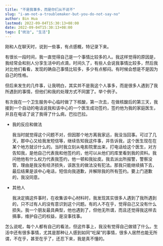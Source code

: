 ```yaml
---
title: "不是我事多，而是你们从不说不"
slug: "i-am-not-a-troublemaker-but-you-do-not-say-no"
author: Bin Hua
lastmod: 2022-09-04T15:30:13+08:00
date: 2022-09-04T15:30:13+08:00
tags: ["统治", "生活"]
---
```


刚和人在聊天时，说到一些事，有点感概，特记录下来。

有很长一段时间，我一直觉得自己是一个事情比较多的人。我这样觉得的原因是，我经常会和别人分享生活中的点滴，时间久了，有些人会说我事情比较多，然后我对比他们看看，发现的确自己事情比较多，多少有点郁闷。有时候会想是不是因为自己的性格。

但后来发生的几件事，让我明白，其实并不是我这个人事多，而是很多人遇到了我所遇到的事情，但他们和我的处理方式不同罢了。举个例子。

有次我在一个卫生服务中心临时做了下核酸，第一次去，在做核酸后的第三天，我接到一个自动的电话说我和该中心的一个医生成功签约，签约他为我的家庭医生，并且在电话了说了我得了什么病，巴拉巴拉。

- 我的反应和做法

    我当时就觉得这个问题不对，但因那个地方离我家远，我没当回事。可过了几天，那中心又给我发短信等，继续告知我这件事，并告诉我，这个医生现在在某个地方就诊什么的。当时我立刻从电影院里出来，打电话给这个医生，对方告知我，是他自己代表我和他签约的，他可以从他们的库里看到我的资料。我问他他有什么权力代表我签约，他一顿和我扯皮。我去派出所报警，警察没管，理由是我没有经济损失，该医生的做法没有犯法。那我只能继续搞下去，最后结果是该中心电话，短信向我道歉，并解除我的所有签约。要上门道歉的，我没同意。

- 其他人

    我决定搞这件事时，在收集该中心材料时，我发现其实很多人遇到了我所遇到的，只不过有人的没有意识到这个问题。有的人不在乎，觉得自己又没有什么损失。我一个朋友最具典型，他也遇到了，但他无所谓，而且还觉得我这样去搞事，维护自己的权益，是没事找事。

怎么说呢，每个人都有自己的看法，但这件事上，我没有觉得自己做错了什么。生活中还有很多事情，尤其是那种让人感到如同“吃屎”的事情，很多人居然也能无所谓，不在乎，甚至在乎了，还忍下来，我是真不懂的。